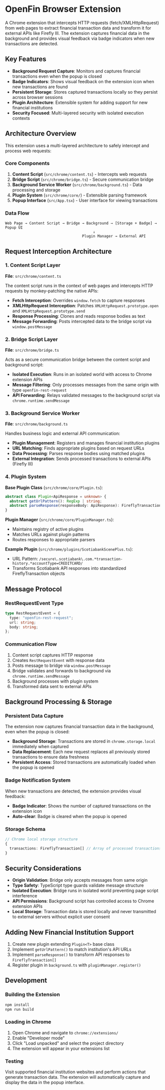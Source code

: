 # OpenFin Browser Extension

A Chrome extension that intercepts HTTP requests (fetch/XMLHttpRequest) from web pages to extract financial transaction data and transform it for external APIs like Firefly III. The extension captures financial data in the background and provides visual feedback via badge indicators when new transactions are detected.

## Key Features

- **Background Request Capture**: Monitors and captures financial transactions even when the popup is closed
- **Badge Indicators**: Shows visual feedback on the extension icon when new transactions are found
- **Persistent Storage**: Stores captured transactions locally so they persist across browser sessions
- **Plugin Architecture**: Extensible system for adding support for new financial institutions
- **Security Focused**: Multi-layered security with isolated execution contexts

## Architecture Overview

This extension uses a multi-layered architecture to safely intercept and process web requests:

### Core Components

1. **Content Script** (`src/chrome/content.ts`) - Intercepts web requests
2. **Bridge Script** (`src/chrome/bridge.ts`) - Secure communication bridge
3. **Background Service Worker** (`src/chrome/background.ts`) - Data processing and storage
4. **Plugin System** (`src/chrome/core/`) - Extensible parsing framework
5. **Popup Interface** (`src/App.tsx`) - User interface for viewing transactions

### Data Flow

```text
Web Page → Content Script → Bridge → Background → [Storage + Badge] → Popup UI
                                        ↓
                                   Plugin Manager → External API
```

## Request Interception Architecture

### 1. Content Script Layer

**File**: `src/chrome/content.ts`

The content script runs in the context of web pages and intercepts HTTP requests by monkey-patching the native APIs:

- **Fetch Interception**: Overrides `window.fetch` to capture responses
- **XMLHttpRequest Interception**: Patches `XMLHttpRequest.prototype.open` and `XMLHttpRequest.prototype.send`
- **Response Processing**: Clones and reads response bodies as text
- **Message Forwarding**: Posts intercepted data to the bridge script via `window.postMessage`

### 2. Bridge Script Layer

**File**: `src/chrome/bridge.ts`

Acts as a secure communication bridge between the content script and background script:

- **Isolated Execution**: Runs in an isolated world with access to Chrome extension APIs
- **Message Filtering**: Only processes messages from the same origin with type `openfin-rest-request`
- **API Forwarding**: Relays validated messages to the background script via `chrome.runtime.sendMessage`

### 3. Background Service Worker

**File**: `src/chrome/background.ts`

Handles business logic and external API communication:

- **Plugin Management**: Registers and manages financial institution plugins
- **URL Matching**: Finds appropriate plugins based on request URLs
- **Data Processing**: Parses response bodies using matched plugins
- **External Integration**: Sends processed transactions to external APIs (Firefly III)

### 4. Plugin System

**Base Plugin Class** (`src/chrome/core/Plugin.ts`):

```typescript
abstract class Plugin<ApiResponse = unknown> {
  abstract getUrlPattern(): RegExp | string;
  abstract parseResponse(responseBody: ApiResponse): FireflyTransaction[];
}
```

**Plugin Manager** (`src/chrome/core/PluginManager.ts`):

- Maintains registry of active plugins
- Matches URLs against plugin patterns
- Routes responses to appropriate parsers

**Example Plugin** (`src/chrome/plugins/ScotiabankScenePlus.ts`):

- URL Pattern: `/secure\.scotiabank\.com.*transaction-history.*accountType=CREDITCARD/`
- Transforms Scotiabank API responses into standardized FireflyTransaction objects

## Message Protocol

### RestRequestEvent Type

```typescript
type RestRequestEvent = {
  type: "openfin-rest-request";
  url: string;
  body: string;
};
```

### Communication Flow

1. Content script captures HTTP response
2. Creates `RestRequestEvent` with response data
3. Posts message to bridge via `window.postMessage`
4. Bridge validates and forwards to background via `chrome.runtime.sendMessage`
5. Background processes with plugin system
6. Transformed data sent to external APIs

## Background Processing & Storage

### Persistent Data Capture

The extension now captures financial transaction data in the background, even when the popup is closed:

- **Background Storage**: Transactions are stored in `chrome.storage.local` immediately when captured
- **Data Replacement**: Each new request replaces all previously stored transactions to ensure data freshness
- **Persistent Access**: Stored transactions are automatically loaded when the popup is opened

### Badge Notification System

When new transactions are detected, the extension provides visual feedback:

- **Badge Indicator**: Shows the number of captured transactions on the extension icon
- **Auto-clear**: Badge is cleared when the popup is opened

### Storage Schema

```typescript
// Chrome local storage structure
{
  transactions: FireflyTransaction[] // Array of processed transactions
}
```

## Security Considerations

- **Origin Validation**: Bridge only accepts messages from same origin
- **Type Safety**: TypeScript type guards validate message structure
- **Isolated Execution**: Bridge runs in isolated world preventing page script interference
- **API Permissions**: Background script has controlled access to Chrome extension APIs
- **Local Storage**: Transaction data is stored locally and never transmitted to external servers without explicit user consent

## Adding New Financial Institution Support

1. Create new plugin extending `Plugin<T>` base class
2. Implement `getUrlPattern()` to match institution's API URLs
3. Implement `parseResponse()` to transform API responses to `FireflyTransaction[]`
4. Register plugin in `background.ts` with `pluginManager.register()`

## Development

### Building the Extension

```bash
npm install
npm run build
```

### Loading in Chrome

1. Open Chrome and navigate to `chrome://extensions/`
2. Enable "Developer mode"
3. Click "Load unpacked" and select the project directory
4. The extension will appear in your extensions list

### Testing

Visit supported financial institution websites and perform actions that generate transaction data. The extension will automatically capture and display the data in the popup interface.
